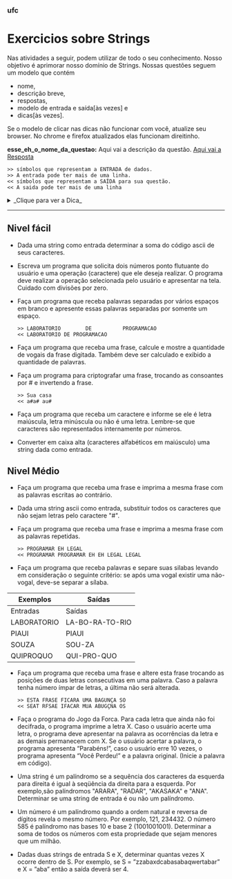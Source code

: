 ### ufc
# Exercicios sobre Strings

Nas atividades a seguir, podem utilizar de todo o seu conhecimento. Nosso objetivo é aprimorar nosso domínio de Strings. Nossas questões seguem um modelo que contém
- nome,
- descrição breve,
- respostas,
- modelo de entrada e saída[às vezes] e
- dicas[às vezes].

Se o modelo de clicar nas dicas não funcionar com você, atualize seu browser.
No chrome e firefox atualizados elas funcionam direitinho.

**esse_eh_o_nome_da_questao:** Aqui vai a descrição da questão.
[Aqui vai a Resposta](02_lacos/esse_eh_o_nome_da_questao.md)

    >> símbolos que representam a ENTRADA de dados.
    >> A entrada pode ter mais de uma linha.
    << símbolos que representam a SAÍDA para sua questão.
    << A saida pode ter mais de uma linha

<details><summary> _Clique para ver a Dica_ </summary>
Quando tiver uma dica, que você **SÓ** deve **VER** se estiver com dificuldades para fazer a questão, ela estará dentro desse bloco.

```
    se ela for um pseudocodigo:
        entao ela estará em um bloco assim
    senão
        return 0;
```
</details>

---
## Nivel fácil

* Dada uma string como entrada determinar a soma do código ascii de seus caracteres.

*  Escreva um programa que solicita dois números ponto flutuante do usuário e uma operação (caractere) que ele deseja realizar. O programa deve realizar a operação selecionada pelo usuário e apresentar na tela. Cuidado com divisões por zero.

* Faça um programa que receba palavras separadas por vários espaços em branco e apresente essas palavras separadas por somente um espaço.

      >> LABORATORIO        DE          PROGRAMACAO
      << LABORATORIO DE PROGRAMACAO

* Faça um programa que receba uma frase, calcule e mostre a quantidade de vogais da frase digitada. Também deve ser calculado e exibido a quantidade de palavras.

* Faça um programa para criptografar uma frase, trocando as consoantes por # e invertendo a frase.

      >> Sua casa
      << a#a# au#

* Faça um programa que receba um caractere e informe se ele é letra maiúscula, letra minúscula ou não é uma letra. Lembre-se que caracteres são representados internamente por números.

* Converter em caixa alta (caracteres alfabéticos em maiúsculo) uma string dada como entrada.

## Nivel Médio

* Faça um programa que receba uma frase e imprima a mesma frase com as palavras escritas ao contrário.

* Dada uma string ascii como entrada, substituir todos os caracteres que não sejam letras pelo caractere "#".

* Faça um programa que receba uma frase e imprima a mesma frase com as palavras repetidas.

      >> PROGRAMAR EH LEGAL
      << PROGRAMAR PROGRAMAR EH EH LEGAL LEGAL

* Faça um programa que receba palavras e separe suas silabas levando em consideração o seguinte critério: se após uma vogal existir uma não-vogal, deve-se separar a sílaba.

Exemplos | Saídas
---------|-------
Entradas   | Saídas
LABORATORIO | LA-BO-RA-TO-RIO
PIAUI | PIAUI
SOUZA | SOU-ZA
QUIPROQUO | QUI-PRO-QUO

* Faça um programa que receba uma frase e altere esta frase trocando as posições de duas letras consecutivas em uma palavra. Caso a palavra tenha número ímpar de letras, a última não será alterada.

      >> ESTA FRASE FICARA UMA BAGUNÇA SO
      << SEAT RFSAE IFACAR MUA ABUGÇNA OS

* Faça o programa do Jogo da Forca. Para cada letra que ainda não foi decifrada, o programa imprime a letra X. Caso o usuário acerte uma letra, o programa deve apresentar na palavra as ocorrências da letra e as demais permanecem com X. Se o usuário acertar a palavra, o programa apresenta “Parabéns!”, caso o usuário erre 10 vezes, o programa apresenta “Você Perdeu!” e a palavra original. (Inicie a palavra em código).

*  Uma string é um palíndromo se a sequência dos caracteres da esquerda para direita é igual à seqüência da direita para a esquerda. Por exemplo,são palíndromos "ARARA", "RADAR", "AKASAKA" e "ANA". Determinar se uma string de entrada é ou não um palíndromo.

* Um número é um palíndromo quando a ordem natural e reversa de dígitos revela o mesmo número. Por exemplo, 121, 234432. O número 585 é palíndromo nas bases 10 e base 2 (1001001001). Determinar a soma de todos os números com esta propriedade que sejam menores que um milhão.

* Dadas duas strings de entrada S e X, determinar quantas vezes X ocorre dentro de S. Por exemplo, se S = ”zzabaxdcabasabaqwertabar” e X = ”aba” então a saída deverá ser 4.
